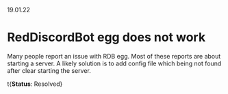 19.01.22

# RedDiscordBot egg does not work

Many people report an issue with RDB egg. Most of these reports are about starting a server. A likely solution is to add config file which being not found after clear starting the server.

t{**Status**: Resolved}
